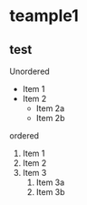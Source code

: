 # teample1
## test

Unordered
* Item 1
* Item 2
  * Item 2a
  * Item 2b
 
 ordered
 1. Item 1
 1. Item 2
 1. Item 3
    1. Item 3a
    1. Item 3b

